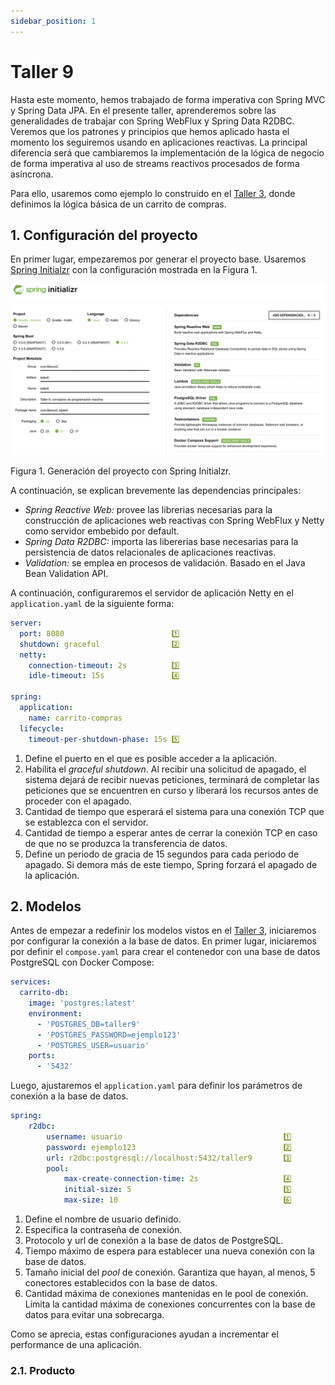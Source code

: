 ```yaml
---
sidebar_position: 1
---
```


# Taller 9

Hasta este momento, hemos trabajado de forma imperativa con Spring MVC y Spring Data JPA. En el presente taller, aprenderemos sobre las generalidades de trabajar con Spring WebFlux y Spring Data R2DBC. Veremos que los patrones y principios que hemos aplicado hasta el momento los seguiremos usando en aplicaciones reactivas. La principal diferencia será que cambiaremos la implementación de la lógica de negocio de forma imperativa al uso de streams reactivos procesados de forma asíncrona. 

Para ello, usaremos como ejemplo lo construido en el [Taller 3](../../data/Talleres/taller3.md), donde definimos la lógica básica de un carrito de compras. 

## 1. Configuración del proyecto

En primer lugar, empezaremos por generar el proyecto base. Usaremos [Spring Initialzr](https://start.spring.io) con la configuración mostrada en la Figura 1.

![](../../../static/img/concurrencia_paralelismo/taller6/initializr.png)

Figura 1. Generación del proyecto con Spring Initialzr.

A continuación, se explican brevemente las dependencias principales:

* _Spring Reactive Web:_ provee las librerias necesarias para la construcción de aplicaciones web reactivas con Spring WebFlux y Netty como servidor embebido por default.
* _Spring Data R2DBC:_ importa las libererias base necesarias para la persistencia de datos relacionales de aplicaciones reactivas.
* _Validation:_ se emplea en procesos de validación. Basado en el Java Bean Validation API.

A continuación, configuraremos el servidor de aplicación Netty en el `application.yaml` de la siguiente forma:

```yaml
server:
  port: 8080                        1️⃣              
  shutdown: graceful                2️⃣          
  netty:
    connection-timeout: 2s          3️⃣            
    idle-timeout: 15s               4️⃣     
 
spring:
  application:
    name: carrito-compras
  lifecycle:
    timeout-per-shutdown-phase: 15s 5️⃣
```

1. Define el puerto en el que es posible acceder a la aplicación.
2. Habilita el _graceful shutdown_. Al recibir una solicitud de apagado, el sistema dejará de recibir nuevas peticiones, terminará de completar las peticiones que se encuentren en curso y liberará los recursos antes de proceder con el apagado.
3. Cantidad de tiempo que esperará el sistema para una conexión TCP que se establezca con el servidor.
4. Cantidad de tiempo a esperar antes de cerrar la conexión TCP en caso de que no se produzca la transferencia de datos.
5. Define un periodo de gracia de 15 segundos para cada periodo de apagado. Si demora más de este tiempo, Spring forzará el apagado de la aplicación.

## 2. Modelos

Antes de empezar a redefinir los modelos vistos en el [Taller 3](../../data/Talleres/taller3.md), iniciaremos por configurar la conexión a la base de datos. En primer lugar, iniciaremos por definir el `compose.yaml` para crear el contenedor con una base de datos PostgreSQL con Docker Compose:

```yaml
services:
  carrito-db:
    image: 'postgres:latest'
    environment:
      - 'POSTGRES_DB=taller9'
      - 'POSTGRES_PASSWORD=ejemplo123'
      - 'POSTGRES_USER=usuario'
    ports:
      - '5432'
```

Luego, ajustaremos el `application.yaml` para definir los parámetros de conexión a la base de datos.

```yaml
spring:
    r2dbc: 
        username: usuario                                    1️⃣
        password: ejemplo123                                 2️⃣
        url: r2dbc:postgresql://localhost:5432/taller9       3️⃣
        pool: 
            max-create-connection-time: 2s                   4️⃣
            initial-size: 5                                  5️⃣
            max-size: 10                                     6️⃣
```

1. Define el nombre de usuario definido.
2. Especifica la contraseña de conexión.
3. Protocolo y url de conexión a la base de datos de PostgreSQL.
4. Tiempo máximo de espera para establecer una nueva conexión con la base de datos.
5. Tamaño inicial del _pool_ de conexión. Garantiza que hayan, al menos, 5 conectores establecidos con la base de datos.
6. Cantidad máxima de conexiones mantenidas en le pool de conexión. Limita la cantidad máxima de conexiones concurrentes con la base de datos para evitar una sobrecarga.

Como se aprecia, estas configuraciones ayudan a incrementar el performance de una aplicación. 

### 2.1. Producto


